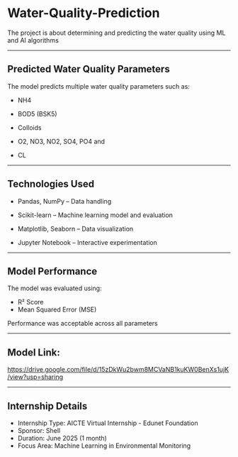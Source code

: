 # Water-Quality-Prediction
The project is about determining and predicting the water quality using ML and AI algorithms

---

## Predicted Water Quality Parameters
The model predicts multiple water quality parameters such as:

- NH4

- BOD5 (BSK5)

- Colloids

- O2, NO3, NO2, SO4, PO4 and

- CL

---
## Technologies Used
* Pandas, NumPy – Data handling

* Scikit-learn – Machine learning model and evaluation

* Matplotlib, Seaborn – Data visualization

* Jupyter Notebook – Interactive experimentation

---

## Model Performance
The model was evaluated using:

- R² Score
- Mean Squared Error (MSE)

Performance was acceptable across all parameters

---

## Model Link:

https://drive.google.com/file/d/15zDkWu2bwm8MCVaNB1kuKW0BenXs1ujK/view?usp=sharing

---

## Internship Details

- Internship Type: AICTE Virtual Internship - Edunet Foundation
- Sponsor: Shell
- Duration: June 2025 (1 month)
- Focus Area: Machine Learning in Environmental Monitoring

